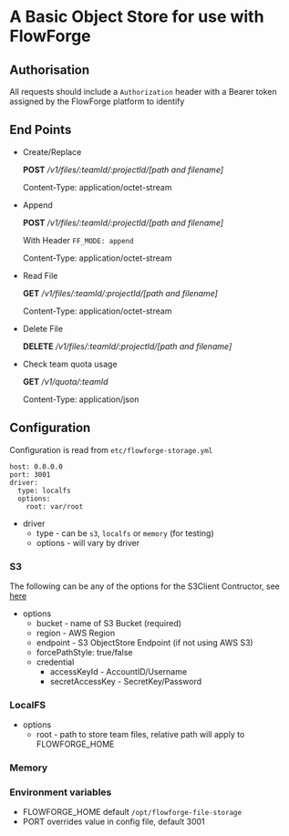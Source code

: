 # A Basic Object Store for use with FlowForge

## Authorisation

All requests should include a `Authorization` header with a Bearer token assigned by the FlowForge platform to identify
## End Points

- Create/Replace

    **POST** */v1/files/:teamId/:projectId/[path and filename]*

    Content-Type: application/octet-stream

- Append

    **POST** */v1/files/:teamId/:projectId/[path and filename]*

    With Header `FF_MODE: append`

    Content-Type: application/octet-stream
- Read File

    **GET** */v1/files/:teamId/:projectId/[path and filename]*

    Content-Type: application/octet-stream

- Delete File

    **DELETE** */v1/files/:teamId/:projectId/[path and filename]*

- Check team quota usage

    **GET** */v1/quota/:teamId*

    Content-Type: application/json

## Configuration

Configuration is read from `etc/flowforge-storage.yml`

```
host: 0.0.0.0
port: 3001
driver:
  type: localfs
  options:
    root: var/root
```

- driver
    - type - can be `s3`, `localfs` or `memory` (for testing)
    - options - will vary by driver

### S3

The following can be any of the options for the S3Client Contructor, see [here](https://docs.aws.amazon.com/AWSJavaScriptSDK/v3/latest/clients/client-s3/interfaces/s3clientconfig.html)

- options
    - bucket - name of S3 Bucket (required)
    - region - AWS Region
    - endpoint - S3 ObjectStore Endpoint (if not using AWS S3)
    - forcePathStyle: true/false
    - credential
        - accessKeyId - AccountID/Username
        - secretAccessKey - SecretKey/Password

### LocalFS
- options
    - root - path to store team files, relative path will apply to FLOWFORGE_HOME

### Memory

### Environment variables

- FLOWFORGE_HOME default `/opt/flowforge-file-storage`
- PORT overrides value in config file, default 3001